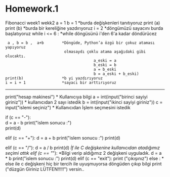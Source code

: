 # Homework.1








Fibonacci week1 wekk2 
a = 1
b = 1
                            *burda değişkenleri tanıtıyoruz 
print (a)
print (b)
                            *burda bir kereliğine yazdırıyoruz 
i = 2
                            *döngümüzü sayacını burda başlatıyoruz
while i <= 6 :              *while döngüsünü i'den 6'a kadar döndürücez

     a , b = b ,  a+b        *Döngüde, Python’a özgü bir çokuz ataması yapıyoruz
                              olmasaydı çoklu atama aşağıdaki gibi olucaktı.
                                           a_eski = a
                                           b_eski = b
                                           a = b_eski
                                           b = a_eski + b_eski)
    print(b)                 *b yi yazdırıyoruz
    i = i + 1                *sayacı bir arttırıyoruz
------------------------------------------------------------------------------------------------------------------------
print("hesap makinesi")                        * Kullanıcıya bilgi
a = int(input("birinci sayiyi giriniz"))       * kullanıcıdan 2 sayı istedik
b = int(input("ikinci sayiyi giriniz"))
c = input("islemi seçiniz")                    * Kullanıcıdan İşlem seçmesini istedik
                                         

if (c == "-"):                                 
    d = a - b
    print("islem sonucu :")                    
    print(d)


elif (c == "+"):
    d = a + b
    print("islem sonucu :")
    print(d)

elif (c == "/"):
    d = a / b
    print(d)
                                                                      *İf ile C değişkenine kullanıcıdan atadığımız seçimi attık
elif (c == "*"):                                                     *Bilgi verip aldığımız 2 değişkeni uyguladık.
    d = a * b
    print("islem sonucu :")
    print(d)
elif (c == "exit"):
    print ("çıkışınız")
else :                                                        * else ile c değişkeni hiç bir tercih ile uyuşmuyorsa döngüden çıkıp bilgi 
    print ("düzgün Giriniz LÜTFEN!!!!!")                           versin..
